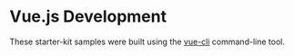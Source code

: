 # Vue.js Development

These starter-kit samples were built using the [vue-cli](https://github.com/vuejs/vue-cli/blob/master/README.md) command-line tool.
